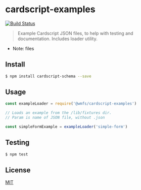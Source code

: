 # cardscript-examples

[![Build Status](https://travis-ci.com/wmfs/cardscript-examples.svg?branch=master)](https://travis-ci.com/wmfs/cardscript-examples)

> Example Cardscript JSON files, to help with testing and documentation. Includes loader utility.

* Note: files

## <a name="install"></a>Install
```bash
$ npm install cardscript-schema --save
```

## <a name="usage"></a>Usage

```javascript
const exampleLoader = require('@wmfs/cardscript-examples')

// Loads an example from the /lib/fixtures dir.
// Param is name of JSON file, without .json

const simpleFormExample = exampleLoader('simple-form')

```

## <a name="test"></a>Testing

```bash
$ npm test
```

## <a name="license"></a>License
[MIT](https://github.com/wmfs/cardscript/blob/master/LICENSE)
